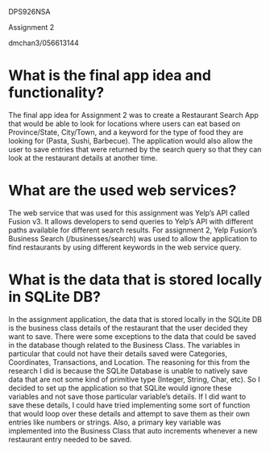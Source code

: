 DPS926NSA

Assignment 2

dmchan3/056613144


# What is the final app idea and functionality?

The final app idea for Assignment 2 was to create a Restaurant Search App that would be able to look for locations where users can eat based on Province/State, City/Town, and a keyword for the type of food they are looking for (Pasta, Sushi, Barbecue). The application would also allow the user to save entries that were returned by the search query so that they can look at the restaurant details at another time.

# What are the used web services?

The web service that was used for this assignment was Yelp’s API called Fusion v3. It allows developers to send queries to Yelp’s API with different paths available for different search results. For assignment 2, Yelp Fusion’s Business Search (/businesses/search) was used to allow the application to find restaurants by using different keywords in the web service query.

# What is the data that is stored locally in SQLite DB?

In the assignment application, the data that is stored locally in the SQLite DB is the business class details of the restaurant that the user decided they want to save. There were some exceptions to the data that could be saved in the database though related to the Business Class. The variables in particular that could not have their details saved were Categories, Coordinates, Transactions, and Location. The reasoning for this from the research I did is because the SQLite Database is unable to natively save data that are not some kind of primitive type (Integer, String, Char, etc). So I decided to set up the application so that SQLite would ignore these variables and not save those particular variable’s details. If I did want to save these details, I could have tried implementing some sort of function that would loop over these details and attempt to save them as their own entries like numbers or strings. 
Also, a primary key variable was implemented into the Business Class that auto increments whenever a new restaurant entry needed to be saved.
